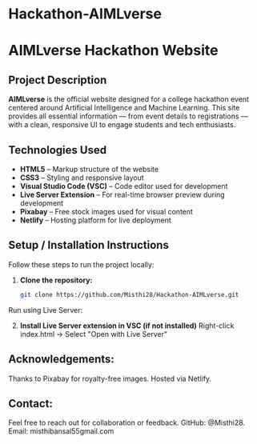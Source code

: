 # Hackathon-AIMLverse
# AIMLverse Hackathon Website

## Project Description
**AIMLverse** is the official website designed for a college hackathon event centered around Artificial Intelligence and Machine Learning. This site provides all essential information — from event details to registrations — with a clean, responsive UI to engage students and tech enthusiasts.

## Technologies Used
- **HTML5** – Markup structure of the website  
- **CSS3** – Styling and responsive layout  
- **Visual Studio Code (VSC)** – Code editor used for development  
- **Live Server Extension** – For real-time browser preview during development  
- **Pixabay** – Free stock images used for visual content  
- **Netlify** – Hosting platform for live deployment

## Setup / Installation Instructions
Follow these steps to run the project locally:

1. **Clone the repository:**
   ```bash
   git clone https://github.com/Misthi28/Hackathon-AIMLverse.git
Run using Live Server:

2. **Install Live Server extension in VSC (if not installed)**
Right-click index.html → Select "Open with Live Server"

## **Acknowledgements:**
Thanks to Pixabay for royalty-free images.
Hosted via Netlify.

## **Contact:**
Feel free to reach out for collaboration or feedback.
GitHub: @Misthi28.
Email: misthibansal55gmail.com
